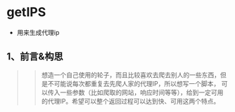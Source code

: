 getIPS
===================
* 用来生成代理ip
## 1、前言&构思
>>想造一个自己使用的轮子，而且比较喜欢去爬去别人的一些东西，但是不可能说每次都重复去先爬人家的代理IP，所以想写一个脚本，
可以传入一些参数（比如爬取的网站，响应时间等等），给到一定可用的代理IP。希望可以整个返回过程可以达到快、可用这两个特点。
